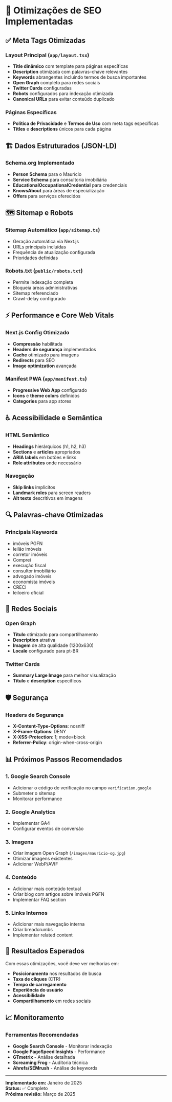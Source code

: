 # 🚀 Otimizações de SEO Implementadas

## ✅ Meta Tags Otimizadas

### Layout Principal (`app/layout.tsx`)
- **Title dinâmico** com template para páginas específicas
- **Description** otimizada com palavras-chave relevantes
- **Keywords** abrangentes incluindo termos de busca importantes
- **Open Graph** completo para redes sociais
- **Twitter Cards** configuradas
- **Robots** configurados para indexação otimizada
- **Canonical URLs** para evitar conteúdo duplicado

### Páginas Específicas
- **Política de Privacidade** e **Termos de Uso** com meta tags específicas
- **Titles** e **descriptions** únicos para cada página

## 🏗️ Dados Estruturados (JSON-LD)

### Schema.org Implementado
- **Person Schema** para o Maurício
- **Service Schema** para consultoria imobiliária
- **EducationalOccupationalCredential** para credenciais
- **KnowsAbout** para áreas de especialização
- **Offers** para serviços oferecidos

## 🗺️ Sitemap e Robots

### Sitemap Automático (`app/sitemap.ts`)
- Geração automática via Next.js
- URLs principais incluídas
- Frequência de atualização configurada
- Prioridades definidas

### Robots.txt (`public/robots.txt`)
- Permite indexação completa
- Bloqueia áreas administrativas
- Sitemap referenciado
- Crawl-delay configurado

## ⚡ Performance e Core Web Vitals

### Next.js Config Otimizado
- **Compressão** habilitada
- **Headers de segurança** implementados
- **Cache** otimizado para imagens
- **Redirects** para SEO
- **Image optimization** avançada

### Manifest PWA (`app/manifest.ts`)
- **Progressive Web App** configurado
- **Icons** e **theme colors** definidos
- **Categories** para app stores

## ♿ Acessibilidade e Semântica

### HTML Semântico
- **Headings** hierárquicos (h1, h2, h3)
- **Sections** e **articles** apropriados
- **ARIA labels** em botões e links
- **Role attributes** onde necessário

### Navegação
- **Skip links** implícitos
- **Landmark roles** para screen readers
- **Alt texts** descritivos em imagens

## 🔍 Palavras-chave Otimizadas

### Principais Keywords
- imóveis PGFN
- leilão imóveis
- corretor imóveis
- Comprei
- execução fiscal
- consultor imobiliário
- advogado imóveis
- economista imóveis
- CRECI
- leiloeiro oficial

## 📱 Redes Sociais

### Open Graph
- **Título** otimizado para compartilhamento
- **Description** atrativa
- **Imagem** de alta qualidade (1200x630)
- **Locale** configurado para pt-BR

### Twitter Cards
- **Summary Large Image** para melhor visualização
- **Título** e **description** específicos

## 🛡️ Segurança

### Headers de Segurança
- **X-Content-Type-Options**: nosniff
- **X-Frame-Options**: DENY
- **X-XSS-Protection**: 1; mode=block
- **Referrer-Policy**: origin-when-cross-origin

## 📊 Próximos Passos Recomendados

### 1. Google Search Console
- Adicionar o código de verificação no campo `verification.google`
- Submeter o sitemap
- Monitorar performance

### 2. Google Analytics
- Implementar GA4
- Configurar eventos de conversão

### 3. Imagens
- Criar imagem Open Graph (`/images/mauricio-og.jpg`)
- Otimizar imagens existentes
- Adicionar WebP/AVIF

### 4. Conteúdo
- Adicionar mais conteúdo textual
- Criar blog com artigos sobre imóveis PGFN
- Implementar FAQ section

### 5. Links Internos
- Adicionar mais navegação interna
- Criar breadcrumbs
- Implementar related content

## 🎯 Resultados Esperados

Com essas otimizações, você deve ver melhorias em:
- **Posicionamento** nos resultados de busca
- **Taxa de cliques** (CTR)
- **Tempo de carregamento**
- **Experiência do usuário**
- **Acessibilidade**
- **Compartilhamento** em redes sociais

## 📈 Monitoramento

### Ferramentas Recomendadas
- **Google Search Console** - Monitorar indexação
- **Google PageSpeed Insights** - Performance
- **GTmetrix** - Análise detalhada
- **Screaming Frog** - Auditoria técnica
- **Ahrefs/SEMrush** - Análise de keywords

---

**Implementado em:** Janeiro de 2025  
**Status:** ✅ Completo  
**Próxima revisão:** Março de 2025

